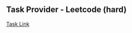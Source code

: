 ## Task Provider - Leetcode (hard)

[Task Link](https://leetcode.com/problems/word-ladder/description/)